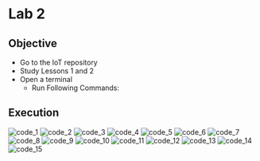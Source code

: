 # Lab 2

## Objective
- Go to the IoT repository
- Study Lessons 1 and 2
- Open a terminal
  - Run Following Commands:

## Execution
![code_1](lab2_1)
![code_2](lab2_2)
![code_3](lab2_3)
![code_4](lab2_4)
![code_5](lab2_5)
![code_6](lab2_6)
![code_7](lab2_7)
![code_8](lab2_8)
![code_9](lab2_9)
![code_10](lab2_10)
![code_11](lab2_11)
![code_12](lab2_12)
![code_13](lab2_13)
![code_14](lab2_14)
![code_15](lab2_15)

